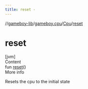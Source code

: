 ```yaml
---
title: reset -
---
```

//[gameboy-lib](../../index.md)/[gameboy.cpu](../index.md)/[Cpu](index.md)/[reset](reset.md)



# reset  
[jvm]  
Content  
fun [reset](reset.md)()  
More info  


Resets the cpu to the initial state

  



